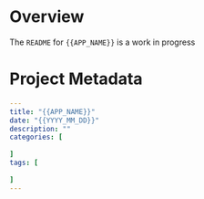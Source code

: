 # Overview
The `README` for `{{APP_NAME}}` is a work in progress

# Project Metadata
```yaml
---
title: "{{APP_NAME}}"
date: "{{YYYY_MM_DD}}"
description: ""
categories: [
  
]
tags: [
  
]
---
```